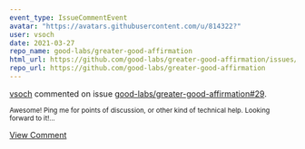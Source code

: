 ```yaml
---
event_type: IssueCommentEvent
avatar: "https://avatars.githubusercontent.com/u/814322?"
user: vsoch
date: 2021-03-27
repo_name: good-labs/greater-good-affirmation
html_url: https://github.com/good-labs/greater-good-affirmation/issues/29
repo_url: https://github.com/good-labs/greater-good-affirmation
---
```


<a href='https://github.com/vsoch' target='_blank'>vsoch</a> commented on issue <a href='https://github.com/good-labs/greater-good-affirmation/issues/29' target='_blank'>good-labs/greater-good-affirmation#29</a>.

<small>Awesome! Ping me for points of discussion, or other kind of technical help. Looking forward to it!...</small>

<a href='https://github.com/good-labs/greater-good-affirmation/issues/29' target='_blank'>View Comment</a>